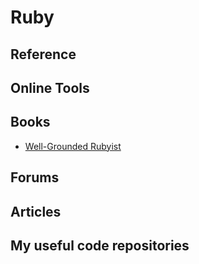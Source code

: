 # Ruby

## Reference

## Online Tools

## Books
- [Well-Grounded Rubyist](https://www.amazon.com/Well-Grounded-Rubyist-Joe-Leo-ebook/dp/B09781746S)

## Forums

## Articles

## My useful code repositories
